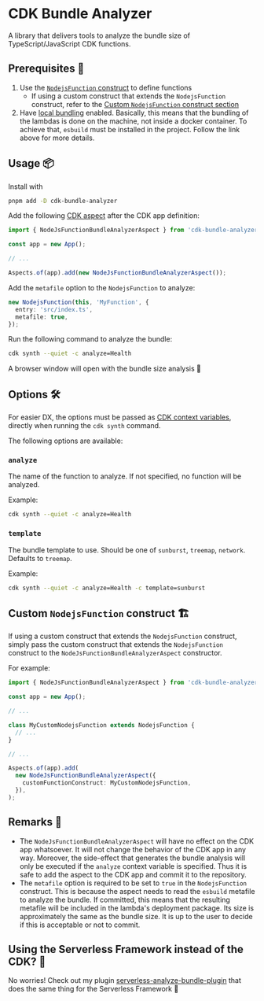 # CDK Bundle Analyzer

A library that delivers tools to analyze the bundle size of TypeScript/JavaScript CDK functions.

## Prerequisites 📓

1. Use the [`NodejsFunction` construct](https://docs.aws.amazon.com/cdk/api/v2/docs/aws-cdk-lib.aws_lambda_nodejs-readme.html) to define functions
   - If using a custom construct that extends the `NodejsFunction` construct, refer to the [Custom `NodejsFunction` construct section](#custom-nodejsfunction-construct-🏗️)
2. Have [local bundling](https://docs.aws.amazon.com/cdk/api/v2/docs/aws-cdk-lib.aws_lambda_nodejs-readme.html#local-bundling) enabled. Basically, this means that the bundling of the lambdas is done on the machine, not inside a docker container. To achieve that, `esbuild` must be installed in the project. Follow the link above for more details.

## Usage 📦

Install with

```bash
pnpm add -D cdk-bundle-analyzer
```

Add the following [CDK aspect](https://docs.aws.amazon.com/cdk/v2/guide/aspects.html) after the CDK app definition:

```ts
import { NodeJsFunctionBundleAnalyzerAspect } from 'cdk-bundle-analyzer';

const app = new App();

// ...

Aspects.of(app).add(new NodeJsFunctionBundleAnalyzerAspect());
```

Add the `metafile` option to the `NodejsFunction` to analyze:

```ts
new NodejsFunction(this, 'MyFunction', {
  entry: 'src/index.ts',
  metafile: true,
});
```

Run the following command to analyze the bundle:

```bash
cdk synth --quiet -c analyze=Health
```

A browser window will open with the bundle size analysis 🎉

## Options 🛠

For easier DX, the options must be passed as [CDK context variables](https://docs.aws.amazon.com/cdk/v2/guide/context.html), directly when running the `cdk synth` command.

The following options are available:

### `analyze`

The name of the function to analyze. If not specified, no function will be analyzed.

Example:

```bash
cdk synth --quiet -c analyze=Health
```

### `template`

The bundle template to use. Should be one of `sunburst`, `treemap`, `network`. Defaults to `treemap`.

Example:

```bash
cdk synth --quiet -c analyze=Health -c template=sunburst
```

## Custom `NodejsFunction` construct 🏗️

If using a custom construct that extends the `NodejsFunction` construct, simply pass the custom construct that extends the `NodejsFunction` construct to the `NodeJsFunctionBundleAnalyzerAspect` constructor.

For example:

```ts
import { NodeJsFunctionBundleAnalyzerAspect } from 'cdk-bundle-analyzer';

const app = new App();

// ...

class MyCustomNodejsFunction extends NodejsFunction {
  // ...
}

// ...

Aspects.of(app).add(
  new NodeJsFunctionBundleAnalyzerAspect({
    customFunctionConstruct: MyCustomNodejsFunction,
  }),
);
```

## Remarks 📝

- The `NodeJsFunctionBundleAnalyzerAspect` will have no effect on the CDK app whatsoever. It will not change the behavior of the CDK app in any way. Moreover, the side-effect that generates the bundle analysis will only be executed if the `analyze` context variable is specified. Thus it is safe to add the aspect to the CDK app and commit it to the repository.
- The `metafile` option is required to be set to `true` in the `NodejsFunction` construct. This is because the aspect needs to read the `esbuild` metafile to analyze the bundle. If committed, this means that the resulting metafile will be included in the lambda's deployment package. Its size is approximately the same as the bundle size. It is up to the user to decide if this is acceptable or not to commit.

## Using the Serverless Framework instead of the CDK? 🤔

No worries! Check out my plugin [serverless-analyze-bundle-plugin](https://github.com/adriencaccia/serverless-analyze-bundle-plugin) that does the same thing for the Serverless Framework 🚀

